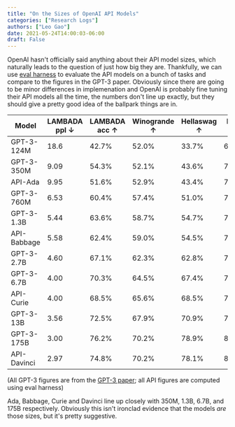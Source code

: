 ```yaml
---
title: "On the Sizes of OpenAI API Models"
categories: ["Research Logs"]
authors: ["Leo Gao"]
date: 2021-05-24T14:00:03-06:00
draft: False
---
```


OpenAI hasn't officially said anything about their API model sizes, which naturally leads to the question of just how big they are. Thankfully, we can use [eval harness](https://github.com/EleutherAI/lm-evaluation-harness) to evaluate the API models on a bunch of tasks and compare to the figures in the GPT-3 paper. Obviously since there are going to be minor differences in implemenation and OpenAI is probably fine tuning their API models all the time, the numbers don't line up exactly, but they should give a pretty good idea of the ballpark things are in.

|  Model          | LAMBADA ppl ↓ | LAMBADA acc ↑ | Winogrande ↑ | Hellaswag ↑ | PIQA ↑ |
|-----------------|---            |---            |---           |---          |---     |
| GPT-3-124M      | 18.6          | 42.7%         | 52.0%        | 33.7%       | 64.6%  |
| GPT-3-350M      | 9.09          | 54.3%         | 52.1%        | 43.6%       | 70.2%  |
| API-Ada         | 9.95          | 51.6%         | 52.9%        | 43.4%       | 70.5%  |
| GPT-3-760M      | 6.53          | 60.4%         | 57.4%        | 51.0%       | 72.9%  |
| GPT-3-1.3B      | 5.44          | 63.6%         | 58.7%        | 54.7%       | 75.1%  |
| API-Babbage     | 5.58          | 62.4%         | 59.0%        | 54.5%       | 75.5%  |
| GPT-3-2.7B      | 4.60          | 67.1%         | 62.3%        | 62.8%       | 75.6%  |
| GPT-3-6.7B      | 4.00          | 70.3%         | 64.5%        | 67.4%       | 78.0%  |
| API-Curie       | 4.00          | 68.5%         | 65.6%        | 68.5%       | 77.9%  |
| GPT-3-13B       | 3.56          | 72.5%         | 67.9%        | 70.9%       | 78.5%  |
| GPT-3-175B      | 3.00          | 76.2%         | 70.2%        | 78.9%       | 81.0%  |
| API-Davinci     | 2.97          | 74.8%         | 70.2%        | 78.1%       | 80.4%  |

(All GPT-3 figures are from the [GPT-3 paper](https://arxiv.org/pdf/2005.14165.pdf#page=63); all API figures are computed using eval harness)

Ada, Babbage, Curie and Davinci line up closely with 350M, 1.3B, 6.7B, and 175B respectively. Obviously this isn't ironclad evidence that the models *are* those sizes, but it's pretty suggestive.
